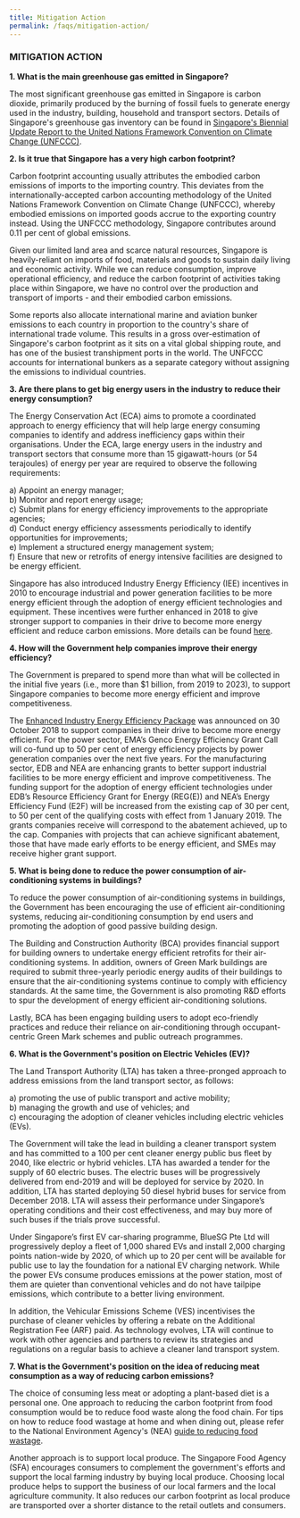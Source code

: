 ```yaml
---
title: Mitigation Action
permalink: /faqs/mitigation-action/
---
```


### MITIGATION ACTION

**1. What is the main greenhouse gas emitted in Singapore?**

The most significant greenhouse gas emitted in Singapore is carbon dioxide, primarily produced by the burning of fossil fuels to generate energy used in the industry, building, household and transport sectors. Details of Singapore's greenhouse gas inventory can be found in [<a href="/files/default-source/default-document-library/singapore's-fourth-national-communication-and-third-biennial-update-repo.pdf" target="_blank">Singapore's Biennial Update Report to the United Nations Framework Convention on Climate Change (UNFCCC)</a>](/files/default-source/default-document-library/singapore's-fourth-national-communication-and-third-biennial-update-repo.pdf).

**2. Is it true that Singapore has a very high carbon footprint?**

Carbon footprint accounting usually attributes the embodied carbon emissions of imports to the importing country. This deviates from the internationally-accepted carbon accounting methodology of the United Nations Framework Convention on Climate Change (UNFCCC), whereby embodied emissions on imported goods accrue to the exporting country instead. Using the UNFCCC methodology, Singapore contributes around 0.11 per cent of global emissions.

Given our limited land area and scarce natural resources, Singapore is heavily-reliant on imports of food, materials and goods to sustain daily living and economic activity. While we can reduce consumption, improve operational efficiency, and reduce the carbon footprint of activities taking place within Singapore, we have no control over the production and transport of imports - and their embodied carbon emissions.

Some reports also allocate international marine and aviation bunker emissions to each country in proportion to the country's share of international trade volume. This results in a gross over-estimation of Singapore's carbon footprint as it sits on a vital global shipping route, and has one of the busiest transhipment ports in the world. The UNFCCC accounts for international bunkers as a separate category without assigning the emissions to individual countries.

**3. Are there plans to get big energy users in the industry to reduce their energy consumption?**

The Energy Conservation Act (ECA) aims to promote a coordinated approach to energy efficiency that will help large energy consuming companies to identify and address inefficiency gaps within their organisations. Under the ECA, large energy users in the industry and transport sectors that consume more than 15 gigawatt-hours (or 54 terajoules) of energy per year are required to observe the following requirements:

a) Appoint an energy manager;  
b) Monitor and report energy usage;  
c) Submit plans for energy efficiency improvements to the appropriate agencies;  
d) Conduct energy efficiency assessments periodically to identify opportunities for improvements;  
e) Implement a structured energy management system;  
f) Ensure that new or retrofits of energy intensive facilities are designed to be energy efficient.

Singapore has also introduced Industry Energy Efficiency (IEE) incentives in 2010 to encourage industrial and power generation facilities to be more energy efficient through the adoption of energy efficient technologies and equipment. These incentives were further enhanced in 2018 to give stronger support to companies in their drive to become more energy efficient and reduce carbon emissions. More details can be found [<a href="/files/default-source/default-document-library/power-your-business-with-the-enhanced-industry-energy-efficiency-package.pdf" target="_blank">here</a>](/files/default-source/default-document-library/power-your-business-with-the-enhanced-industry-energy-efficiency-package.pdf).

**4. How will the Government help companies improve their energy efficiency?**

The Government is prepared to spend more than what will be collected in the initial five years (i.e., more than $1 billion, from 2019 to 2023), to support Singapore companies to become more energy efficient and improve competitiveness. 

The [<a href="https://www.edb.gov.sg/en/news-and-events/news/enhanced-industry-energy-efficiency-package.html" target="_blank">Enhanced Industry Energy Efficiency Package</a>](https://www.edb.gov.sg/en/news-and-events/news/enhanced-industry-energy-efficiency-package.html) was announced on 30 October 2018 to support companies in their drive to become more energy efficient. For the power sector, EMA’s Genco Energy Efficiency Grant Call will co-fund up to 50 per cent of energy efficiency projects by power generation companies over the next five years. For the manufacturing sector, EDB and NEA are enhancing grants to better support industrial facilities to be more energy efficient and improve competitiveness. The funding support for the adoption of energy efficient technologies under EDB’s Resource Efficiency Grant for Energy (REG(E)) and NEA’s Energy Efficiency Fund (E2F) will be increased from the existing cap of 30 per cent, to 50 per cent of the qualifying costs with effect from 1 January 2019. The grants companies receive will correspond to the abatement achieved, up to the cap. Companies with projects that can achieve significant abatement, those that have made early efforts to be energy efficient, and SMEs may receive higher grant support.

**5. What is being done to reduce the power consumption of air-conditioning systems in buildings?**

To reduce the power consumption of air-conditioning systems in buildings, the Government has been encouraging the use of efficient air-conditioning systems, reducing air-conditioning consumption by end users and promoting the adoption of good passive building design.

The Building and Construction Authority (BCA) provides financial support for building owners to undertake energy efficient retrofits for their air-conditioning systems. In addition, owners of Green Mark buildings are required to submit three-yearly periodic energy audits of their buildings to ensure that the air-conditioning systems continue to comply with efficiency standards. At the same time, the Government is also promoting R&D efforts to spur the development of energy efficient air-conditioning solutions.

Lastly, BCA has been engaging building users to adopt eco-friendly practices and reduce their reliance on air-conditioning through occupant-centric Green Mark schemes and public outreach programmes.

**6. What is the Government's position on Electric Vehicles (EV)?**

The Land Transport Authority (LTA) has taken a three-pronged approach to address emissions from the land transport sector, as follows:

a) promoting the use of public transport and active mobility;  
b) managing the growth and use of vehicles; and  
c) encouraging the adoption of cleaner vehicles including electric vehicles (EVs).

The Government will take the lead in building a cleaner transport system and has committed to a 100 per cent cleaner energy public bus fleet by 2040, like electric or hybrid vehicles. LTA has awarded a tender for the supply of 60 electric buses. The electric buses will be progressively delivered from end-2019 and will be deployed for service by 2020. In addition, LTA has started deploying 50 diesel hybrid buses for service from December 2018. LTA will assess their performance under Singapore’s operating conditions and their cost effectiveness, and may buy more of such buses if the trials prove successful.

Under Singapore’s first EV car-sharing programme, BlueSG Pte Ltd will progressively deploy a fleet of 1,000 shared EVs and install 2,000 charging points nation-wide by 2020, of which up to 20 per cent will be available for public use to lay the foundation for a national EV charging network. While the power EVs consume produces emissions at the power station, most of them are quieter than conventional vehicles and do not have tailpipe emissions, which contribute to a better living environment.

In addition, the Vehicular Emissions Scheme (VES) incentivises the purchase of cleaner vehicles by offering a rebate on the Additional Registration Fee (ARF) paid. As technology evolves, LTA will continue to work with other agencies and partners to review its strategies and regulations on a regular basis to achieve a cleaner land transport system.

**7. What is the Government's position on the idea of reducing meat consumption as a way of reducing carbon emissions?**

The choice of consuming less meat or adopting a plant-based diet is a personal one. One approach to reducing the carbon footprint from food consumption would be to reduce food waste along the food chain. For tips on how to reduce food wastage at home and when dining out, please refer to the National Environment Agency's (NEA) [<a href="https://www.nea.gov.sg/our-services/waste-management/3r-programmes-and-resources/food-waste-management/food-waste-management-strategies" target="_blank">guide to reducing food wastage</a>](https://www.nea.gov.sg/our-services/waste-management/3r-programmes-and-resources/food-waste-management/food-waste-management-strategies).

Another approach is to support local produce. The Singapore Food Agency (SFA) encourages consumers to complement the government's efforts and support the local farming industry by buying local produce. Choosing local produce helps to support the business of our local farmers and the local agriculture community. It also reduces our carbon footprint as local produce are transported over a shorter distance to the retail outlets and consumers.
